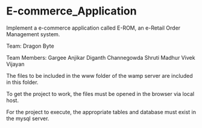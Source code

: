 # E-commerce_Application
Implement a e-commerce application called E-ROM, an e-Retail Order Management system. 

Team: Dragon Byte

Team Members: 
Gargee Anjikar
Diganth Channegowda
Shruti Madhur
Vivek Vijayan

The files to be included in the www folder of the wamp server are included in this folder.

To get the project to work, the files must be opened in the browser via local host.

For the project to execute, the appropriate tables and database must exist in the mysql server.